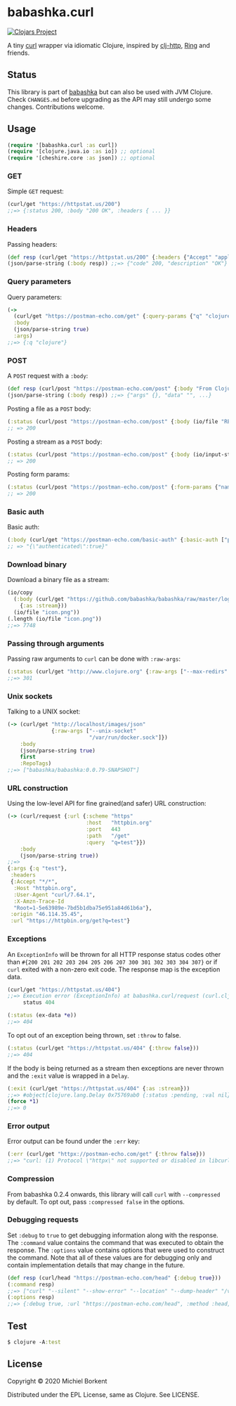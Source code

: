 # babashka.curl

[![Clojars Project](https://img.shields.io/clojars/v/babashka/babashka.curl.svg)](https://clojars.org/babashka/babashka.curl)

A tiny [curl](https://curl.haxx.se/) wrapper via idiomatic Clojure, inspired by [clj-http](https://github.com/dakrone/clj-http#philosophy), [Ring](https://github.com/ring-clojure/ring) and friends.

## Status

This library is part of [babashka](https://github.com/babashka/babashka/)
but can also be used with JVM Clojure. Check `CHANGES.md` before
upgrading as the API may still undergo some changes. Contributions welcome.

## Usage

``` clojure
(require '[babashka.curl :as curl])
(require '[clojure.java.io :as io]) ;; optional
(require '[cheshire.core :as json]) ;; optional
```

### GET

Simple `GET` request:

``` clojure
(curl/get "https://httpstat.us/200")
;;=> {:status 200, :body "200 OK", :headers { ... }}
```

### Headers

Passing headers:

``` clojure
(def resp (curl/get "https://httpstat.us/200" {:headers {"Accept" "application/json"}}))
(json/parse-string (:body resp)) ;;=> {"code" 200, "description" "OK"}
```

### Query parameters

Query parameters:

``` clojure
(->
  (curl/get "https://postman-echo.com/get" {:query-params {"q" "clojure"}})
  :body
  (json/parse-string true)
  :args)
;;=> {:q "clojure"}
```

### POST

A `POST` request with a `:body`:

``` clojure
(def resp (curl/post "https://postman-echo.com/post" {:body "From Clojure"}))
(json/parse-string (:body resp)) ;;=> {"args" {}, "data" "", ...}
```

Posting a file as a `POST` body:

``` clojure
(:status (curl/post "https://postman-echo.com/post" {:body (io/file "README.md")}))
;; => 200
```

Posting a stream as a `POST` body:

``` clojure
(:status (curl/post "https://postman-echo.com/post" {:body (io/input-stream "README.md")}))
;; => 200
```

Posting form params:

``` clojure
(:status (curl/post "https://postman-echo.com/post" {:form-params {"name" "Michiel"}}))
;; => 200
```

### Basic auth

Basic auth:

``` clojure
(:body (curl/get "https://postman-echo.com/basic-auth" {:basic-auth ["postman" "password"]}))
;; => "{\"authenticated\":true}"
```

### Download binary

Download a binary file as a stream:

``` clojure
(io/copy
  (:body (curl/get "https://github.com/babashka/babashka/raw/master/logo/icon.png"
    {:as :stream}))
  (io/file "icon.png"))
(.length (io/file "icon.png"))
;;=> 7748
```

### Passing through arguments

Passing raw arguments to `curl` can be done with `:raw-args`:

``` clojure
(:status (curl/get "http://www.clojure.org" {:raw-args ["--max-redirs" "0"] :throw false}))
;;=> 301
```

### Unix sockets

Talking to a UNIX socket:

``` clojure
(-> (curl/get "http://localhost/images/json"
              {:raw-args ["--unix-socket"
                          "/var/run/docker.sock"]})
    :body
    (json/parse-string true)
    first
    :RepoTags)
;;=> ["babashka/babashka:0.0.79-SNAPSHOT"]
```

### URL construction

Using the low-level API for fine grained(and safer) URL construction:

``` clojure
(-> (curl/request {:url {:scheme "https"
                         :host   "httpbin.org"
                         :port   443
                         :path   "/get"
                         :query  "q=test"}})
    :body
    (json/parse-string true))
;;=>
{:args {:q "test"},
 :headers
 {:Accept "*/*",
  :Host "httpbin.org",
  :User-Agent "curl/7.64.1",
  :X-Amzn-Trace-Id
  "Root=1-5e63989e-7bd5b1dba75e951a84d61b6a"},
 :origin "46.114.35.45",
 :url "https://httpbin.org/get?q=test"}
```

### Exceptions

An `ExceptionInfo` will be thrown for all HTTP response status codes other than `#{200 201 202 203 204 205 206 207 300 301 302 303 304 307}`
or if `curl` exited with a non-zero exit code. The response map is the exception data.

```clojure
(curl/get "https://httpstat.us/404")
;;=> Execution error (ExceptionInfo) at babashka.curl/request (curl.clj:228).
     status 404

(:status (ex-data *e))
;;=> 404
```

To opt out of an exception being thrown, set `:throw` to false.

```clojure
(:status (curl/get "https://httpstat.us/404" {:throw false}))
;;=> 404
```

If the body is being returned as a stream then exceptions are never thrown and the `:exit` value is wrapped in a `Delay`.

```clojure
(:exit (curl/get "https://httpstat.us/404" {:as :stream}))
;;=> #object[clojure.lang.Delay 0x75769ab0 {:status :pending, :val nil}]
(force *1)
;;=> 0
```

### Error output

Error output can be found under the `:err` key:

``` clojure
(:err (curl/get "httpx://postman-echo.com/get" {:throw false}))
;;=> "curl: (1) Protocol \"httpx\" not supported or disabled in libcurl\n"
```

### Compression

From babashka 0.2.4 onwards, this library will call `curl` with `--compressed`
by default. To opt out, pass `:compressed false` in the options.

### Debugging requests

Set `:debug` to `true` to get debugging information along with the response. The
`:command` value contains the command that was executed to obtain the
response. The `:options` value contains options that were used to construct the
command. Note that all of these values are for debugging only and contain
implementation details that may change in the future.

``` clojure
(def resp (curl/head "https://postman-echo.com/head" {:debug true}))
(:command resp)
;;=> ["curl" "--silent" "--show-error" "--location" "--dump-header" "/var/folders/2m/h3cvrr1x4296p315vbk7m32c0000gp/T/babashka.curl16567082489957878064.headers" "--head" "https://postman-echo.com/head"]
(:options resp)
;;=> {:debug true, :url "https://postman-echo.com/head", :method :head, :header-file #object[java.io.File 0x61d34b4 "/var/folders/2m/h3cvrr1x4296p315vbk7m32c0000gp/T/babashka.curl16567082489957878064.headers"]}
```

## Test

``` clojure
$ clojure -A:test
```

## License

Copyright © 2020 Michiel Borkent

Distributed under the EPL License, same as Clojure. See LICENSE.
